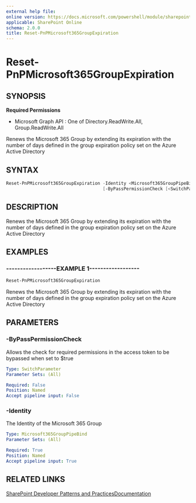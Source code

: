 ```yaml
---
external help file:
online version: https://docs.microsoft.com/powershell/module/sharepoint-pnp/reset-pnpmicrosoft365groupexpiration
applicable: SharePoint Online
schema: 2.0.0
title: Reset-PnPMicrosoft365GroupExpiration
---
```


# Reset-PnPMicrosoft365GroupExpiration

## SYNOPSIS

**Required Permissions**

  * Microsoft Graph API : One of Directory.ReadWrite.All, Group.ReadWrite.All

Renews the Microsoft 365 Group by extending its expiration with the number of days defined in the group expiration policy set on the Azure Active Directory

## SYNTAX 

```powershell
Reset-PnPMicrosoft365GroupExpiration -Identity <Microsoft365GroupPipeBind>
                                     [-ByPassPermissionCheck [<SwitchParameter>]]
```

## DESCRIPTION
Renews the Microsoft 365 Group by extending its expiration with the number of days defined in the group expiration policy set on the Azure Active Directory

## EXAMPLES

### ------------------EXAMPLE 1------------------
```powershell
Reset-PnPMicrosoft365GroupExpiration
```

Renews the Microsoft 365 Group by extending its expiration with the number of days defined in the group expiration policy set on the Azure Active Directory

## PARAMETERS

### -ByPassPermissionCheck
Allows the check for required permissions in the access token to be bypassed when set to $true

```yaml
Type: SwitchParameter
Parameter Sets: (All)

Required: False
Position: Named
Accept pipeline input: False
```

### -Identity
The Identity of the Microsoft 365 Group

```yaml
Type: Microsoft365GroupPipeBind
Parameter Sets: (All)

Required: True
Position: Named
Accept pipeline input: True
```

## RELATED LINKS

[SharePoint Developer Patterns and Practices](https://aka.ms/sppnp)[Documentation](https://docs.microsoft.com/graph/api/group-renew)